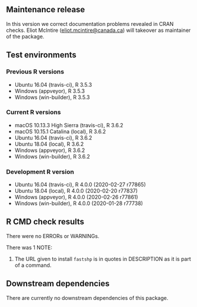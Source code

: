 ## Maintenance release

In this version we correct documentation problems revealed in CRAN checks.
Eliot McIntire (<eliot.mcintire@canada.ca>) will takeover as maintainer of the package.

## Test environments

### Previous R versions
* Ubuntu 16.04              (travis-ci), R 3.5.3
* Windows                    (appveyor), R 3.5.3
* Windows                 (win-builder), R 3.5.3

### Current R versions
* macOS 10.13.3 High Sierra (travis-ci), R 3.6.2
* macOS 10.15.1 Catalina        (local), R 3.6.2
* Ubuntu 16.04              (travis-ci), R 3.6.2
* Ubuntu 18.04                  (local), R 3.6.2
* Windows                    (appveyor), R 3.6.2
* Windows                 (win-builder), R 3.6.2

### Development R version
* Ubuntu 16.04              (travis-ci), R 4.0.0 (2020-02-27 r77865)
* Ubuntu 18.04                  (local), R 4.0.0 (2020-02-20 r77837)
* Windows                    (appveyor), R 4.0.0 (2020-02-26 r77861)
* Windows                 (win-builder), R 4.0.0 (2020-01-28 r77738)

## R CMD check results

There were no ERRORs or WARNINGs.

There was 1 NOTE:

1. The URL given to install `fastshp` is in quotes in DESCRIPTION as it is part of a command.

## Downstream dependencies

There are currently no downstream dependencies of this package.
